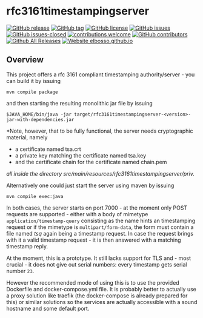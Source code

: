 # rfc3161timestampingserver

<!---
[![start with why](https://img.shields.io/badge/start%20with-why%3F-brightgreen.svg?style=flat)](http://www.ted.com/talks/simon_sinek_how_great_leaders_inspire_action)
--->
[![GitHub release](https://img.shields.io/github/release/elbosso/rfc3161timestampingserver/all.svg?maxAge=1)](https://GitHub.com/elbosso/rfc3161timestampingserver/releases/)
[![GitHub tag](https://img.shields.io/github/tag/elbosso/rfc3161timestampingserver.svg)](https://GitHub.com/elbosso/rfc3161timestampingserver/tags/)
[![GitHub license](https://img.shields.io/github/license/elbosso/rfc3161timestampingserver.svg)](https://github.com/elbosso/rfc3161timestampingserver/blob/master/LICENSE)
[![GitHub issues](https://img.shields.io/github/issues/elbosso/rfc3161timestampingserver.svg)](https://GitHub.com/elbosso/rfc3161timestampingserver/issues/)
[![GitHub issues-closed](https://img.shields.io/github/issues-closed/elbosso/rfc3161timestampingserver.svg)](https://GitHub.com/elbosso/rfc3161timestampingserver/issues?q=is%3Aissue+is%3Aclosed)
[![contributions welcome](https://img.shields.io/badge/contributions-welcome-brightgreen.svg?style=flat)](https://github.com/elbosso/rfc3161timestampingserver/issues)
[![GitHub contributors](https://img.shields.io/github/contributors/elbosso/rfc3161timestampingserver.svg)](https://GitHub.com/elbosso/rfc3161timestampingserver/graphs/contributors/)
[![Github All Releases](https://img.shields.io/github/downloads/elbosso/rfc3161timestampingserver/total.svg)](https://github.com/elbosso/rfc3161timestampingserver)
[![Website elbosso.github.io](https://img.shields.io/website-up-down-green-red/https/elbosso.github.io.svg)](https://elbosso.github.io/)

## Overview

This project offers a rfc 3161 compliant timestamping authority/server - you can build it by issuing

```
mvn compile package
```

and then starting the resulting monolithic jar file by issuing

```
$JAVA_HOME/bin/java -jar target/rfc3161timestampingserver-<version>-jar-with-dependencies.jar
```
*Note, however, that to be fully functional, the server needs cryptographic
material, namely
 * a certificate named tsa.crt
 * a private key matching the certificate named tsa.key
 * and the certificate chain for the certificate named chain.pem
 
*all inside the directory _src/main/resources/rfc3161timestampingserver/priv_.*

Alternatively one could just start the server using maven by  issuing

```
mvn compile exec:java
```

In both cases, the server starts on port 7000 - at the moment
only POST requests are supported - either with a body of mimetype
`application/timestamp-query` consisting as the name hints an timestamping request
or if the mimetype is `multipart/form-data`, the form must contain a file
named _tsq_ again being a timestamp request. In case the request brings with it
a valid timestamp request - it is then answered with a matching timestamp reply.

At the moment, this is a prototype. It still lacks support for TLS and - most
crucial - it does not give out serial numbers: every timestamp gets serial number
`23`.

However the recommended mode of using this is to use the provided Dockerfile 
and docker-compose.yml file. It is probably better 
to actually use a proxy solution like traefik (the docker-compose is 
already prepared for this) or similar
solutions so the services are actually accessible with a sound hostname and 
some default port.
